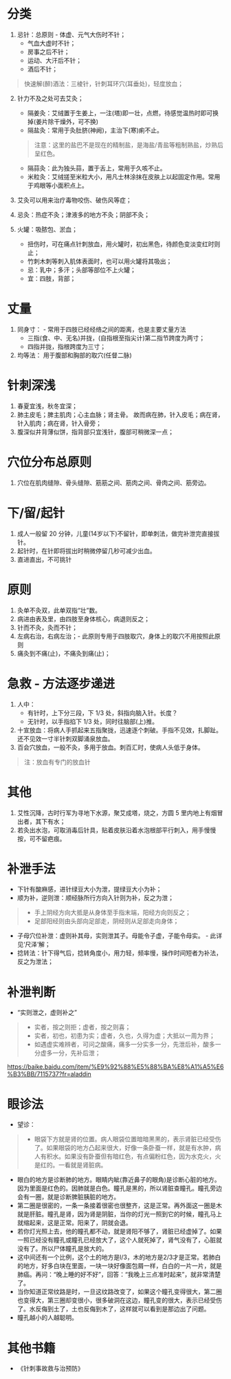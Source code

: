 # 分类
1. 忌针：总原则 - 体虚、元气大伤时不针；
    * 气血大虚时不针；
    * 房事之后不针；
    * 运动、大汗后不针；
    * 酒后不针；
> 快速解(醉)酒法：三棱针，针刺耳环穴(耳垂处)，轻度放血；

2. 针力不及之处可去艾灸；
    * 隔姜灸：艾绒置于生姜上，一注(塔)即一壮，点燃，待感觉温热时即可换掉(姜片除干燥外，可不换)
    * 隔盐灸：常用于灸肚脐(神阙)，主治下(寒)痢不止。
    > 注意：这里的盐巴不是现在的精制盐，是海盐/青盐等粗制熟盐，炒熟后呈红色。
    * 隔蒜灸：此为独头蒜，置于舌上，常用于久咳不止。
    * 米粒灸：艾绒搓至米粒大小，用凡士林涂抹在皮肤上以起固定作用。常用于鸡眼等小面积点上。

3. 艾灸可以用来治疗毒物咬伤、破伤风等症；

4. 忌灸：热症不灸；津液多的地方不灸；阴部不灸；

5. 火罐：吸脓包、淤血；
    * 扭伤时，可在痛点针刺放血，用火罐时，初出黑色，待颜色变淡变红时则止；
    * 竹刺木刺等刺入肌体表面时，也可以用火罐将其吸出；
    * 忌：乳中；多汗；头部等部位不上火罐；
    * 宜：四肢，背部；

# 丈量
1. 同身寸： - 常用于四肢已经经络之间的距离，也是主要丈量方法
    * 三指(食、中、无名)并拢，(自指根至指尖计)第二指节跨度为两寸；
    * 四指并拢，指根跨度为三寸；
2. 均等法： 用于腹部和胸部的取穴(任督二脉)

# 针刺深浅
1. 春夏宜浅，秋冬宜深；
2. 肺主皮毛；脾主肌肉；心主血脉；肾主骨。 故而病在肺，针入皮毛；病在肾，针入肌肉；病在肾，针入骨旁；
3. 腹深似井背薄似饼，指背部只宜浅针，腹部可稍微深一点；

# 穴位分布总原则
1. 穴位在肌肉缝隙、骨头缝隙、筋筋之间、筋肉之间、骨肉之间、筋旁边。

# 下/留/起针
1. 成人一般留 20 分钟，儿童(14岁以下)不留针，即单刺法，做完补泄完直接拔针。
2. 起针时，在针即将拔出时稍微停留几秒可减少出血。
3. 直进直出，不可挑针

# 原则
1. 灸单不灸双，此单双指“壮”数。
2. 病进由表及里，由四肢至身体核心，病退则反之；
3. 针而不灸，灸而不针；
4. 左病右治，右病左治；- 此原则专用于四肢取穴，身体上的取穴不用按照此原则
5. 痛灸到不痛(止)，不痛灸到痛(止)；

# 急救 - 方法逐步递进
1. 人中：
    * 有针时，上下分三段，下 1/3 处，斜指向脑入针。长度？
    * 无针时，以手指掐下 1/3 处，同时往脑部(上)推。
2. 十宣放血：将病人手抓起来五指聚拢，迅速逐个刺破。手指不见效，扎脚趾。还不见效一寸半针刺双脚涌泉放血。
3. 百会穴放血，一般不灸，多用于放血。刺百汇时，使病人头低于身体。
> 注：放血有专门的放血针

# 其他
1. 艾性沉降，古时行军为寻地下水源，聚艾成塔，烧之，方圆 5 里内地上有烟冒出者，其下有水；
2. 若灸出水泡，可取消毒后针具，贴着皮肤沿着水泡根部平行刺入，用手慢慢按，可不留疤痕。

# 补泄手法
* 下针有酸麻感，进针绿豆大小为泄，提绿豆大小为补；
* 顺为补，逆则泄：顺经脉所行方向入针则为补，反之为泄；
> * 手上阴经方向大抵是从身体至手指末端，阳经方向则反之；
> * 足部阳经则由头部向足部走，阴经则从足部走向身体；
* 子母穴位补泄：虚则补其母，实则泄其子。母能令子虚，子能令母实。 - 此详见‘尺泽’解；
* 捻转法：针下得气后，捻转角度小，用力轻，频率慢，操作时间短者为补法，反之为泄法；

# 补泄判断
* “实则泄之，虚则补之”
> * 实者，按之则拒；虚者，按之则喜；
> * 实者，初也，初患为实；虚者，久也，久得为虚；大抵以一周为界；
> * 如遇虚实难辨者，可问之酸痛，痛多一分实多一分，先泄后补，酸多一分虚多一分，先补后泄；

https://baike.baidu.com/item/%E9%92%88%E5%88%BA%E8%A1%A5%E6%B3%BB/7115737?fr=aladdin

# 眼诊法
* 望诊：
> * 眼袋下方就是肾的位置。病人眼袋位置暗暗黑黑的，表示肾脏已经受伤了。如果眼袋的地方凸起来很大，好像一条卧蚕一样，就是有水肿，病人有积水。如果没有卧蚕但有暗红色，有点偏粉红色，因为水克火，火是红的。一看就是肾脏病。
* 眼白的地方是诊断肺的地方。眼睛内眦(靠近鼻子的眼角)是诊断心脏的地方。因为里面是红色的。因肺就是白色。瞳孔是黑的，所以肾脏查瞳孔。瞳孔旁边会有一圈，就是诊断脾脏胰脏的地方。
* 第二圈是很密的，一条一条接着很密也很整齐，这是正常。再外面这一圈是木就是肝脏。瞳孔是肾，因为肾是阴脏，当你的灯光一照到它的时候，瞳孔马上就缩起来，这是正常。阳来了，阴就会退。
* 若你灯光照上去，他的瞳孔都不动，就是肾阳不够了，肾脏已经虚掉了。如果一照已经没有瞳孔或瞳孔已经放大了，这个人就死掉了，肾气没有了，心脏就没有了。所以尸体瞳孔是放大的。
* 这中间还有一个比例，这个土的地方是l/3，木的地方是2/3才是正常。若肺白的地方，好多白块在里面，一块一块好像面包屑一样，白白的一片一片，就是肺癌。再问：“晚上睡的好不好”，回答：“我晚上三点准时起来”，就非常清楚了。
* 当你知道正常纹路是时，一旦这纹路改变了，如果这个瞳孔变得很大，第二圈也变得大，第三圈却变很小，很多破洞在这边，瞳孔变的很大，表示已经受伤了。水反侮到土了，土也反侮到木了，这样就可以看到是那边出了问题。
* 瞳孔越小的人越聪明。

# 其他书籍
* 《针刺事故救与治预防》